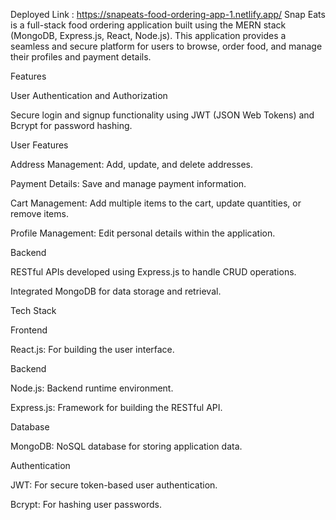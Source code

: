 Deployed Link : https://snapeats-food-ordering-app-1.netlify.app/
Snap Eats is a full-stack food ordering application built using the MERN stack (MongoDB, Express.js, React, Node.js). This application provides a seamless and secure platform for users to browse, order food, and manage their profiles and payment details.

Features

User Authentication and Authorization

Secure login and signup functionality using JWT (JSON Web Tokens) and Bcrypt for password hashing.

User Features

Address Management: Add, update, and delete addresses.

Payment Details: Save and manage payment information.

Cart Management: Add multiple items to the cart, update quantities, or remove items.

Profile Management: Edit personal details within the application.

Backend

RESTful APIs developed using Express.js to handle CRUD operations.

Integrated MongoDB for data storage and retrieval.

Tech Stack

Frontend

React.js: For building the user interface.

Backend

Node.js: Backend runtime environment.

Express.js: Framework for building the RESTful API.

Database

MongoDB: NoSQL database for storing application data.

Authentication

JWT: For secure token-based user authentication.

Bcrypt: For hashing user passwords.
